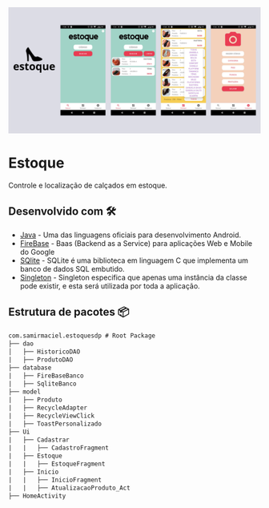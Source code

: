 ![GitHub Cards Preview](https://github.com/samirmaciel/EstoqueSDP-App/blob/master/estoque_banner_github.png)

# Estoque
Controle e localização de calçados em estoque. 


## Desenvolvido com 🛠
- [Java](https://www.java.com/pt-BR/) - Uma das linguagens oficiais para desenvolvimento Android.
- [FireBase](https://firebase.google.com/?hl=pt-br) - Baas (Backend as a Service) para aplicações Web e Mobile do Google
- [SQlite](https://www.sqlite.org/) - SQLite é uma biblioteca em linguagem C que implementa um banco de dados SQL embutido.
- [Singleton](https://refactoring.guru/pt-br/design-patterns/singleton) - Singleton especifica que apenas uma instância da classe pode existir, e esta será utilizada por toda a aplicação.



## Estrutura de pacotes 📦
    
    com.samirmaciel.estoquesdp # Root Package
    ├── dao                       
    │   ├── HistoricoDAO
    |   ├── ProdutoDAO
    ├── database
    |   ├── FireBaseBanco
    |   ├── SqliteBanco
    ├── model
    |   ├── Produto
    |   ├── RecycleAdapter
    |   ├── RecycleViewClick
    |   ├── ToastPersonalizado
    ├── Ui
    |   ├── Cadastrar
    |   |   ├── CadastroFragment
    |   ├── Estoque
    |   |   ├── EstoqueFragment
    |   ├── Inicio
    |   |   ├── InicioFragment
    |   |   ├── AtualizacaoProduto_Act
    ├── HomeActivity
    
<br />



